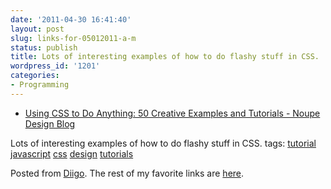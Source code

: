 ```yaml
---
date: '2011-04-30 16:41:40'
layout: post
slug: links-for-05012011-a-m
status: publish
title: Lots of interesting examples of how to do flashy stuff in CSS.
wordpress_id: '1201'
categories:
- Programming
---
```



  * [Using CSS to Do Anything: 50 Creative Examples and Tutorials - Noupe Design Blog](http://www.noupe.com/css/using-css-to-do-anything-50-creative-examples-and-tutorials.html)


Lots of interesting examples of how to do flashy stuff in CSS.
 tags:                      [tutorial](http://www.diigo.com/user/eobrain/tutorial)            [javascript](http://www.diigo.com/user/eobrain/javascript)            [css](http://www.diigo.com/user/eobrain/css)            [design](http://www.diigo.com/user/eobrain/design)            [tutorials](http://www.diigo.com/user/eobrain/tutorials)


Posted from [Diigo](http://www.diigo.com). The rest of my favorite links are [here](http://www.diigo.com/user/eobrain).
